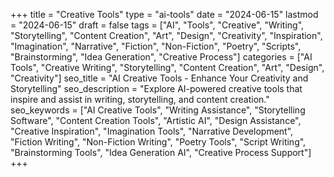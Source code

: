 +++
title = "Creative Tools"
type = "ai-tools"
date = "2024-06-15"
lastmod = "2024-06-15"
draft = false
tags = ["AI", "Tools", "Creative", "Writing", "Storytelling", "Content Creation", "Art", "Design", "Creativity", "Inspiration", "Imagination", "Narrative", "Fiction", "Non-Fiction", "Poetry", "Scripts", "Brainstorming", "Idea Generation", "Creative Process"]
categories = ["AI Tools", "Creative Writing", "Storytelling", "Content Creation", "Art", "Design", "Creativity"]
seo_title = "AI Creative Tools - Enhance Your Creativity and Storytelling"
seo_description = "Explore AI-powered creative tools that inspire and assist in writing, storytelling, and content creation."
seo_keywords = ["AI Creative Tools", "Writing Assistance", "Storytelling Software", "Content Creation Tools", "Artistic AI", "Design Assistance", "Creative Inspiration", "Imagination Tools", "Narrative Development", "Fiction Writing", "Non-Fiction Writing", "Poetry Tools", "Script Writing", "Brainstorming Tools", "Idea Generation AI", "Creative Process Support"]
+++
